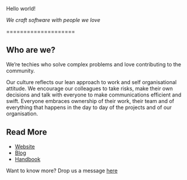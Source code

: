 Hello world!


*We craft software with people we love*

====================
## Who are we?

We’re techies who solve complex problems and love contributing to the community.

Our culture reflects our lean approach to work and self organisational attitude. We encourage our colleagues to take risks, make their own decisions and talk with everyone to make communications efficient and swift. Everyone embraces ownership of their work, their team and of everything that happens in the day to day of the projects and of our organisation.


## Read More
- [Website](https://mindera.com)
- [Blog](https://mindera.com/blog) 
- [Handbook](https://mindera.com/handbook.pdf)


Want to know more? Drop us a message [here](https://mindera.com/contact)
